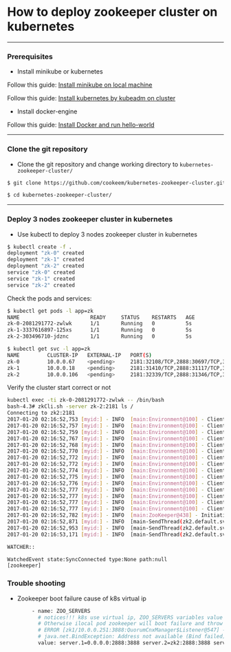 # How to deploy zookeeper cluster on kubernetes

---

### Prerequisites

- Install minikube or kubernetes

Follow this guide: [Install minikube on local machine](https://kubernetes.io/docs/getting-started-guides/minikube/)

Follow this guide: [Install kubernetes by kubeadm on cluster](https://kubernetes.io/docs/getting-started-guides/kubeadm/)

- Install docker-engine

Follow this guide: [Install Docker and run hello-world](https://docs.docker.com/engine/getstarted/step_one/)

---

### Clone the git repository

- Clone the git repository and change working directory to ```kubernetes-zookeeper-cluster/```

```sh
$ git clone https://github.com/cookeem/kubernetes-zookeeper-cluster.git

$ cd kubernetes-zookeeper-cluster/
```

---

### Deploy 3 nodes zookeeper cluster in kubernetes

- Use kubectl to deploy 3 nodes zookeeper cluster in kubernetes

```sh
$ kubectl create -f .
deployment "zk-0" created
deployment "zk-1" created
deployment "zk-2" created
service "zk-0" created
service "zk-1" created
service "zk-2" created
```


Check the pods and services:

```sh
$ kubectl get pods -l app=zk
NAME                       READY     STATUS    RESTARTS   AGE
zk-0-2081291772-zwlwk      1/1       Running   0          5s
zk-1-3337616897-125xs      1/1       Running   0          5s
zk-2-303496710-jdznc       1/1       Running   0          5s

$ kubectl get svc -l app=zk
NAME         CLUSTER-IP   EXTERNAL-IP   PORT(S)                                        AGE
zk-0         10.0.0.67    <pending>     2181:32108/TCP,2888:30697/TCP,3888:31436/TCP   2m
zk-1         10.0.0.18    <pending>     2181:31410/TCP,2888:31117/TCP,3888:32687/TCP   2m
zk-2         10.0.0.106   <pending>     2181:32339/TCP,2888:31346/TCP,3888:30378/TCP   2m

```

Verify the cluster start correct or not

```sh
kubectl exec -ti zk-0-2081291772-zwlwk -- /bin/bash
bash-4.3# zkCli.sh -server zk-2:2181 ls /
Connecting to zk2:2181
2017-01-20 02:16:52,753 [myid:] - INFO  [main:Environment@100] - Client environment:zookeeper.version=3.4.9-1757313, built on 08/23/2016 06:50 GMT
2017-01-20 02:16:52,757 [myid:] - INFO  [main:Environment@100] - Client environment:host.name=zk1-4074261018-dbjnw
2017-01-20 02:16:52,759 [myid:] - INFO  [main:Environment@100] - Client environment:java.version=1.8.0_111-internal
2017-01-20 02:16:52,767 [myid:] - INFO  [main:Environment@100] - Client environment:java.vendor=Oracle Corporation
2017-01-20 02:16:52,768 [myid:] - INFO  [main:Environment@100] - Client environment:java.home=/usr/lib/jvm/java-1.8-openjdk/jre
2017-01-20 02:16:52,770 [myid:] - INFO  [main:Environment@100] - Client environment:java.class.path=/zookeeper-3.4.9/bin/../build/classes:/zookeeper-3.4.9/bin/../build/lib/*.jar:/zookeeper-3.4.9/bin/../lib/slf4j-log4j12-1.6.1.jar:/zookeeper-3.4.9/bin/../lib/slf4j-api-1.6.1.jar:/zookeeper-3.4.9/bin/../lib/netty-3.10.5.Final.jar:/zookeeper-3.4.9/bin/../lib/log4j-1.2.16.jar:/zookeeper-3.4.9/bin/../lib/jline-0.9.94.jar:/zookeeper-3.4.9/bin/../zookeeper-3.4.9.jar:/zookeeper-3.4.9/bin/../src/java/lib/*.jar:/conf:
2017-01-20 02:16:52,772 [myid:] - INFO  [main:Environment@100] - Client environment:java.library.path=/usr/lib/jvm/java-1.8-openjdk/jre/lib/amd64/server:/usr/lib/jvm/java-1.8-openjdk/jre/lib/amd64:/usr/lib/jvm/java-1.8-openjdk/jre/../lib/amd64:/usr/java/packages/lib/amd64:/usr/lib64:/lib64:/lib:/usr/lib
2017-01-20 02:16:52,772 [myid:] - INFO  [main:Environment@100] - Client environment:java.io.tmpdir=/tmp
2017-01-20 02:16:52,774 [myid:] - INFO  [main:Environment@100] - Client environment:java.compiler=<NA>
2017-01-20 02:16:52,775 [myid:] - INFO  [main:Environment@100] - Client environment:os.name=Linux
2017-01-20 02:16:52,776 [myid:] - INFO  [main:Environment@100] - Client environment:os.arch=amd64
2017-01-20 02:16:52,777 [myid:] - INFO  [main:Environment@100] - Client environment:os.version=4.4.14-boot2docker
2017-01-20 02:16:52,777 [myid:] - INFO  [main:Environment@100] - Client environment:user.name=root
2017-01-20 02:16:52,777 [myid:] - INFO  [main:Environment@100] - Client environment:user.home=/root
2017-01-20 02:16:52,777 [myid:] - INFO  [main:Environment@100] - Client environment:user.dir=/zookeeper-3.4.9
2017-01-20 02:16:52,782 [myid:] - INFO  [main:ZooKeeper@438] - Initiating client connection, connectString=zk2:2181 sessionTimeout=30000 watcher=org.apache.zookeeper.ZooKeeperMain$MyWatcher@69d0a921
2017-01-20 02:16:52,871 [myid:] - INFO  [main-SendThread(zk2.default.svc.cluster.local:2181):ClientCnxn$SendThread@1032] - Opening socket connection to server zk2.default.svc.cluster.local/10.0.0.45:2181. Will not attempt to authenticate using SASL (unknown error)
2017-01-20 02:16:52,953 [myid:] - INFO  [main-SendThread(zk2.default.svc.cluster.local:2181):ClientCnxn$SendThread@876] - Socket connection established to zk2.default.svc.cluster.local/10.0.0.45:2181, initiating session
2017-01-20 02:16:53,171 [myid:] - INFO  [main-SendThread(zk2.default.svc.cluster.local:2181):ClientCnxn$SendThread@1299] - Session establishment complete on server zk2.default.svc.cluster.local/10.0.0.45:2181, sessionid = 0x259b9a4bf980000, negotiated timeout = 30000

WATCHER::

WatchedEvent state:SyncConnected type:None path:null
[zookeeper]
```

### Trouble shooting

- Zookeeper boot failure cause of k8s virtual ip 

```sh
        - name: ZOO_SERVERS
          # notices!!! k8s use virtual ip, ZOO_SERVERS variables value local pod must use 0.0.0.0 as the ip address, can not use hostname.
          # Otherwise ilocal pod zookeeper will boot failure and throw this exception:
          # ERROR [zk1/10.0.0.251:3888:QuorumCnxManager$Listener@547] - Exception while listening
          # java.net.BindException: Address not available (Bind failed)
          value: server.1=0.0.0.0:2888:3888 server.2=zk2:2888:3888 server.3=zk3:2888:3888
```
